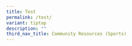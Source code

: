 ```yaml
---
title: Test
permalink: /test/
variant: tiptap
description: ""
third_nav_title: Community Resources (Sports)
---
```

